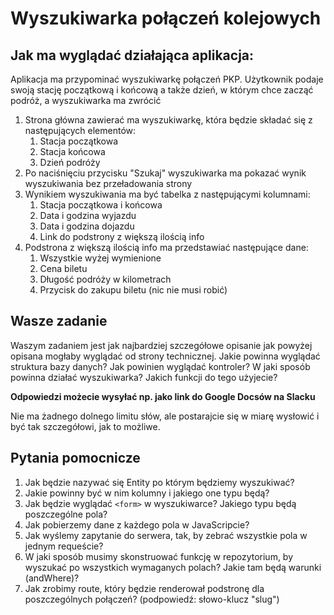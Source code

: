 # Wyszukiwarka połączeń kolejowych

##  Jak ma wyglądać działająca aplikacja: 

Aplikacja ma przypominać wyszukiwarkę połączeń PKP. Użytkownik podaje swoją stację początkową i końcową a także dzień, w którym chce zacząć podróż, a wyszukiwarka ma zwrócić 

1. Strona główna zawierać ma wyszukiwarkę, która będzie składać się z następujących elementów: 
	1. Stacja początkowa
	2. Stacja końcowa
	3. Dzień podróży
2. Po naciśnięciu przycisku "Szukaj" wyszukiwarka ma pokazać wynik wyszukiwania bez przeładowania strony 
3. Wynikiem wyszukiwania ma być tabelka z następującymi kolumnami: 
	1. Stacja początkowa i końcowa
	2. Data i godzina wyjazdu 
	3. Data i godzina dojazdu 
	4. Link do podstrony z większą ilością info 
4. Podstrona z większą ilością info ma przedstawiać następujące dane: 
	1. Wszystkie wyżej wymienione 
	2. Cena biletu 
	3. Długość podróży w kilometrach 
	4. Przycisk do zakupu biletu (nic nie musi robić)

## Wasze zadanie

Waszym zadaniem jest jak najbardziej szczegółowe opisanie jak powyżej opisana mogłaby wyglądać od strony technicznej. Jakie powinna wyglądać struktura bazy danych? Jak powinien wyglądać kontroler? W jaki sposób powinna działać wyszukiwarka? Jakich funkcji do tego użyjecie? 

**Odpowiedzi możecie wysyłać np. jako link do  Google Docsów na Slacku**

Nie ma żadnego dolnego limitu słów, ale postarajcie się w miarę wysłowić i być tak szczegółowi, jak to możliwe. 

## Pytania pomocnicze 

1. Jak będzie nazywać się Entity po którym będziemy wyszukiwać? 
2. Jakie powinny być w nim kolumny i jakiego one typu będą? 
3. Jak będzie wyglądać `<form>` w wyszukiwarce? Jakiego typu będą poszczególne pola? 
4. Jak pobierzemy dane z każdego pola w JavaScripcie?
5. Jak wyślemy zapytanie do serwera, tak, by zebrać wszystkie pola w jednym requeście?
6. W jaki sposób musimy skonstruować funkcję w repozytorium, by wyszukać po wszystkich wymaganych polach? Jakie tam będą warunki (andWhere)?
7. Jak zrobimy route, który będzie renderował podstronę dla poszczególnych połączeń? (podpowiedź: słowo-klucz "slug")




  